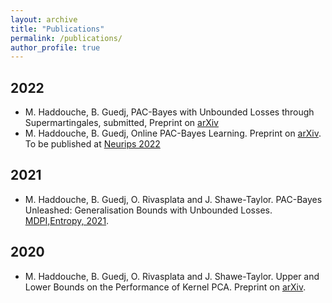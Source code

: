 ```yaml
---
layout: archive
title: "Publications"
permalink: /publications/
author_profile: true
---
```


## 2022
* M. Haddouche, B. Guedj, PAC-Bayes with Unbounded Losses through Supermartingales, submitted, Preprint on [arXiv](https://arxiv.org/abs/2210.00928)
* M. Haddouche, B. Guedj, Online PAC-Bayes Learning. Preprint on [arXiv](https://arxiv.org/abs/2206.00024). To be published at [Neurips 2022](https://nips.cc/)

## 2021
* M. Haddouche, B. Guedj, O. Rivasplata and J. Shawe-Taylor. PAC-Bayes Unleashed: Generalisation Bounds with Unbounded Losses. [MDPI,Entropy, 2021](https://www.mdpi.com/1099-4300/23/10/1330). 

## 2020
* M. Haddouche, B. Guedj, O. Rivasplata and J. Shawe-Taylor. Upper and Lower Bounds on the Performance of Kernel PCA. Preprint on [arXiv](https://arxiv.org/abs/2012.10369).
